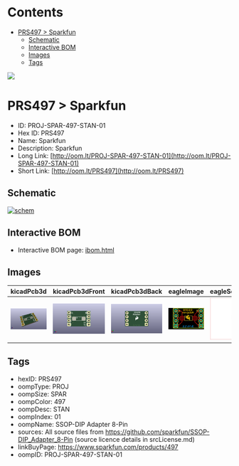 



Contents
========

* [PRS497 > Sparkfun](#prs497--sparkfun)
	* [Schematic](#schematic)
	* [Interactive BOM](#interactive-bom)
	* [Images](#images)
	* [Tags](#tags)
  
![][im]
# PRS497 > Sparkfun

- ID: PROJ-SPAR-497-STAN-01
- Hex ID: PRS497
- Name: Sparkfun
- Description: Sparkfun
- Long Link: [http://oom.lt/PROJ-SPAR-497-STAN-01](http://oom.lt/PROJ-SPAR-497-STAN-01)
- Short Link: [http://oom.lt/PRS497](http://oom.lt/PRS497)

## Schematic
  
[![schem](eagleSchemImage.png)](eagleSchemImage.png)
## Interactive BOM

- Interactive BOM page: [ibom.html](https://htmlpreview.github.io/?https://github.com/oomlout/oomlout_OOMP_projects/blob/main/PROJ-SPAR-497-STAN-01/kicad/bom/ibom.html)

## Images
  
  

|kicadPcb3d|kicadPcb3dFront|kicadPcb3dBack|eagleImage|eagleSchemImage|
| :---: | :---: | :---: | :---: | :---: |
|[![kicadPcb3d](kicadPcb3d_140.png)](kicadPcb3d.png)|[![kicadPcb3dFront](kicadPcb3dFront_140.png)](kicadPcb3dFront.png)|[![kicadPcb3dBack](kicadPcb3dBack_140.png)](kicadPcb3dBack.png)|[![eagleImage](eagleImage_140.png)](eagleImage.png)|[![eagleSchemImage](eagleSchemImage_140.png)](eagleSchemImage.png)|

## Tags

- hexID: PRS497
- oompType: PROJ
- oompSize: SPAR
- oompColor: 497
- oompDesc: STAN
- oompIndex: 01
- oompName: SSOP-DIP Adapter 8-Pin
- sources: All source files from https://github.com/sparkfun/SSOP-DIP_Adapter_8-Pin (source licence details in srcLicense.md)
- linkBuyPage: https://www.sparkfun.com/products/497
- oompID: PROJ-SPAR-497-STAN-01



[im]: kicadPcb3d_450.png
